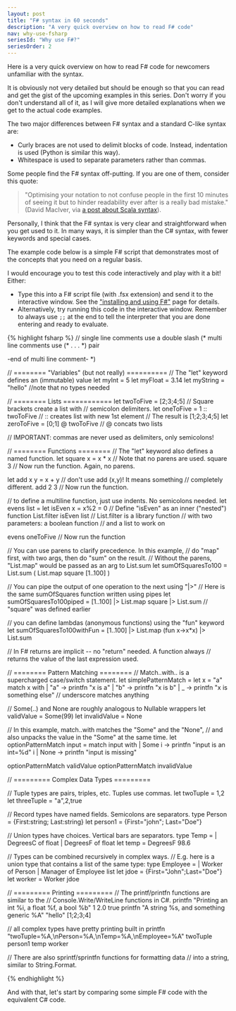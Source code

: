 ```yaml
---
layout: post
title: "F# syntax in 60 seconds"
description: "A very quick overview on how to read F# code"
nav: why-use-fsharp
seriesId: "Why use F#?"
seriesOrder: 2
---
```


Here is a very quick overview on how to read F# code for newcomers unfamiliar with the syntax. 

It is obviously not very detailed but should be enough so that you can read and get the gist of the upcoming examples in this series. Don't worry if you don't understand all of it, as I will give more detailed explanations when we get to the actual code examples.

The two major differences between F# syntax and a standard C-like syntax are:

* Curly braces are not used to delimit blocks of code. Instead, indentation is used (Python is similar this way).
* Whitespace is used to separate parameters rather than commas.

Some people find the F# syntax off-putting. If you are one of them, consider this quote: 

> "Optimising your notation to not confuse people in the first 10 minutes of seeing it but to hinder readability ever after is a really bad mistake." 
> (David MacIver, via [a post about Scala syntax](http://rickyclarkson.blogspot.co.uk/2008/01/in-defence-of-0l-in-scala.html)). 

Personally, I think that the F# syntax is very clear and straightforward when you get used to it. In many ways, it is simpler than the C# syntax, with fewer keywords and special cases.

The example code below is a simple F# script that demonstrates most of the concepts that you need on a regular basis.

I would encourage you to test this code interactively and play with it a bit! Either:  

* Type this into a F# script file (with .fsx extension) 
and send it to the interactive window. See the ["installing and using F#"](/installing-and-using/) page for details.
* Alternatively, try running this code in the interactive window. Remember to always use `;;` at the end to tell
the interpreter that you are done entering and ready to evaluate.


{% highlight fsharp %}
// single line comments use a double slash
(* multi line comments use (* . . . *) pair

-end of multi line comment- *)

// ======== "Variables" (but not really) ==========
// The "let" keyword defines an (immutable) value
let myInt = 5
let myFloat = 3.14
let myString = "hello"	//note that no types needed

// ======== Lists ============
let twoToFive = [2;3;4;5]        // Square brackets create a list with
                                 // semicolon delimiters.
let oneToFive = 1 :: twoToFive   // :: creates list with new 1st element
// The result is [1;2;3;4;5]
let zeroToFive = [0;1] @ twoToFive   // @ concats two lists

// IMPORTANT: commas are never used as delimiters, only semicolons!

// ======== Functions ========
// The "let" keyword also defines a named function.
let square x = x * x          // Note that no parens are used.
square 3                      // Now run the function. Again, no parens.

let add x y = x + y           // don't use add (x,y)! It means something
                              // completely different.
add 2 3                       // Now run the function.

// to define a multiline function, just use indents. No semicolons needed.
let evens list =
   let isEven x = x%2 = 0     // Define "isEven" as an inner ("nested") function
   List.filter isEven list    // List.filter is a library function
                              // with two parameters: a boolean function
                              // and a list to work on

evens oneToFive               // Now run the function

// You can use parens to clarify precedence. In this example,
// do "map" first, with two args, then do "sum" on the result.
// Without the parens, "List.map" would be passed as an arg to List.sum
let sumOfSquaresTo100 =
   List.sum ( List.map square [1..100] )

// You can pipe the output of one operation to the next using "|>"
// Here is the same sumOfSquares function written using pipes
let sumOfSquaresTo100piped =
   [1..100] |> List.map square |> List.sum  // "square" was defined earlier

// you can define lambdas (anonymous functions) using the "fun" keyword
let sumOfSquaresTo100withFun =
   [1..100] |> List.map (fun x->x*x) |> List.sum

// In F# returns are implicit -- no "return" needed. A function always
// returns the value of the last expression used.

// ======== Pattern Matching ========
// Match..with.. is a supercharged case/switch statement.
let simplePatternMatch =
   let x = "a"
   match x with
    | "a" -> printfn "x is a"
    | "b" -> printfn "x is b"
    | _ -> printfn "x is something else"   // underscore matches anything

// Some(..) and None are roughly analogous to Nullable wrappers
let validValue = Some(99)
let invalidValue = None

// In this example, match..with matches the "Some" and the "None",
// and also unpacks the value in the "Some" at the same time.
let optionPatternMatch input =
   match input with
    | Some i -> printfn "input is an int=%d" i
    | None -> printfn "input is missing"

optionPatternMatch validValue
optionPatternMatch invalidValue

// ========= Complex Data Types =========

// Tuple types are pairs, triples, etc. Tuples use commas.
let twoTuple = 1,2
let threeTuple = "a",2,true

// Record types have named fields. Semicolons are separators.
type Person = {First:string; Last:string}
let person1 = {First="john"; Last="Doe"}

// Union types have choices. Vertical bars are separators.
type Temp = 
	| DegreesC of float
	| DegreesF of float
let temp = DegreesF 98.6

// Types can be combined recursively in complex ways.
// E.g. here is a union type that contains a list of the same type:
type Employee = 
  | Worker of Person
  | Manager of Employee list
let jdoe = {First="John";Last="Doe"}
let worker = Worker jdoe

// ========= Printing =========
// The printf/printfn functions are similar to the
// Console.Write/WriteLine functions in C#.
printfn "Printing an int %i, a float %f, a bool %b" 1 2.0 true
printfn "A string %s, and something generic %A" "hello" [1;2;3;4]

// all complex types have pretty printing built in
printfn "twoTuple=%A,\nPerson=%A,\nTemp=%A,\nEmployee=%A" 
         twoTuple person1 temp worker

// There are also sprintf/sprintfn functions for formatting data
// into a string, similar to String.Format.


{% endhighlight %}

And with that, let's start by comparing some simple F# code with the equivalent C# code.